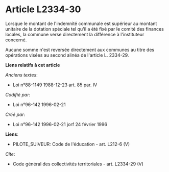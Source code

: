 # Article L2334-30

Lorsque le montant de l'indemnité communale est supérieur au montant unitaire de la dotation spéciale tel qu'il a été fixé
par le comité des finances locales, la commune verse directement la différence à l'instituteur concerné. 

Aucune somme n'est reversée directement aux communes au titre des opérations visées au second alinéa de l'article L. 2334-29.

**Liens relatifs à cet article**

_Anciens textes_:

  - Loi n°88-1149 1988-12-23 art. 85 par. IV

_Codifié par_:

  - Loi n°96-142 1996-02-21

_Créé par_:

  - Loi n°96-142 1996-02-21 jorf 24 février 1996

**Liens**:

  - PILOTE_SUIVEUR: Code de l'éducation - art. L212-6 (V)

_Cite_:

  - Code général des collectivités territoriales - art. L2334-29 (V)

